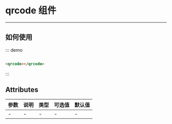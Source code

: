 # qrcode 组件

<!-- {.md} -->

---
<!-- {.md} -->
## 如何使用
<div class="demo-block">
    <qrcode :text="'http://wwww.baidu.com'"></qrcode>
</div>

::: demo
```html

<qrcode></qrcode>

```
:::

<!-- {.md} -->

## Attributes

<!-- {.md} -->

| 参数  | 说明  | 类型  | 可选值 | 默认值 |
|-----|-----|-----|-----|-----|
| -   | -   | -   | -   | -   |

